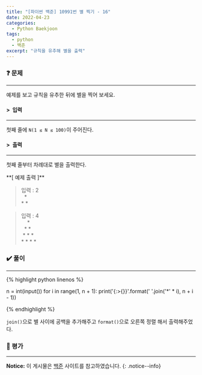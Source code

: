 ```yaml
---
title: "[파이썬 백준] 10991번 별 찍기 - 16"
date: 2022-04-23
categories:
  - Python Baekjoon
tags:
  - python
  - 백준
excerpt: "규칙을 유추해 별을 출력"
---
```


### ❓ 문제

---

예제를 보고 규칙을 유추한 뒤에 별을 찍어 보세요.<br>


#### > &nbsp;입력

---

첫째 줄에 `N(1 ≤ N ≤ 100)`이 주어진다.<br>


#### > &nbsp;출력

---

첫째 줄부터 차례대로 별을 출력한다.<br>

<div class="notice" markdown="1">
**[ 예제 출력 ]**

> 입력 : 2<br>
&nbsp;&nbsp;\*<br>
\*&nbsp;\*<br>
 
> 입력 : 4<br>
&nbsp;&nbsp;&nbsp;&nbsp;\*<br>
&nbsp;&nbsp;\*&nbsp;\*<br>
&nbsp;\*&nbsp;\*&nbsp;\*<br>
\*&nbsp;\*&nbsp;\*&nbsp;\*<br>
</div>

### ✔️ 풀이

---

{% highlight python linenos %}

n = int(input())
for i in range(1, n + 1):
    print('{:>{}}'.format(' '.join('*' * i), n + i - 1))

{% endhighlight %}

`join()`으로 별 사이에 공백을 추가해주고 `format()`으로 오른쪽 정렬 해서 출력해주었다.

### 💬 평가

---



**Notice:** 이 게시물은 [백준](https://www.acmicpc.net/problem/10991) 사이트를 참고하였습니다.
{: .notice--info}

